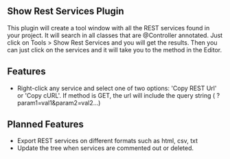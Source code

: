 Show Rest Services Plugin
--------------------------

This plugin will create a tool window with all the REST services found in your project. 
It will search in all classes that are @Controller annotated. 
Just click on Tools > Show Rest Services and you will get the results. 
Then you can just click on the services and it will take you to the method in the Editor.

Features
---------
- Right-click any service and select one of two options: 'Copy REST Url' or 'Copy cURL'. If method is GET, the url will include the query string ( ?param1=val1&param2=val2...)


Planned Features
----------------
- Export REST services on different formats such  as html, csv, txt
- Update the tree when services are commented out or deleted.

